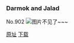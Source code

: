 ### Darmok and Jalad
No.902
![图片不见了~~~](https://imgs.xkcd.com/comics/darmok_and_jalad.png)

[原址](https://xkcd.com//902) [下载](https://imgs.xkcd.com/comics/darmok_and_jalad.png)

